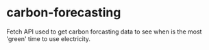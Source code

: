 # carbon-forecasting
Fetch API used to get carbon forcasting data to see when is the most 'green' time to use electricity.
